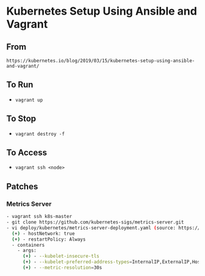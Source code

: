 # Kubernetes Setup Using Ansible and Vagrant

## From

`https://kubernetes.io/blog/2019/03/15/kubernetes-setup-using-ansible-and-vagrant/`

## To Run

- `vagrant up`

## To Stop

- `vagrant destroy -f`

## To Access

- `vagrant ssh <node>`

## Patches

### Metrics Server

```bash
- vagrant ssh k8s-master
- git clone https://github.com/kubernetes-sigs/metrics-server.git
- vi deploy/kubernetes/metrics-server-deployment.yaml (source: https://github.com/kubernetes-sigs/metrics-server/issues/278)
  (+) - hostNetwork: true
  (+) - restartPolicy: Always
  - containers
    - args:
      (+) - --kubelet-insecure-tls
      (+) - --kubelet-preferred-address-types=InternalIP,ExternalIP,Hostname
      (+) - --metric-resolution=30s
```